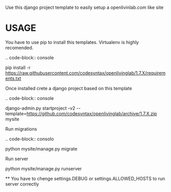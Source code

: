 Use this django project template to easily setup a openlivinlab.com like site

USAGE
=====

You have to use pip to install this templates. Virtualenv is highly recomended.

.. code-block:: console

pip install -r https://raw.githubusercontent.com/codesyntax/openlivinglab/1.7.X/requirements.txt

Once installed crete a django project based on this template

.. code-block:: console

django-admin.py startproject -v2 --template=https://github.com/codesyntax/openlivinglab/archive/1.7.X.zip mysite

Run migrations

.. code-block:: consolo

python mysite/manage.py migrate

Run server

python mysite/manage.py runserver

** You have to chenge settings.DEBUG or settings.ALLOWED_HOSTS to run server correctly


